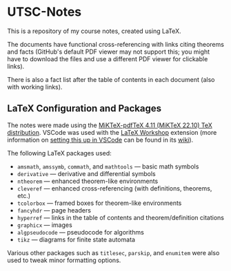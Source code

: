 # UTSC-Notes

This is a repository of my course notes, created using LaTeX.

The documents have functional cross-referencing with links citing theorems and facts (GitHub's default
PDF viewer may not support this; you might have to download the files and use a different PDF viewer for clickable links).

There is also a fact list after the table of contents in each document (also with working links).

## LaTeX Configuration and Packages

The notes were made using the [MiKTeX-pdfTeX 4.11 (MiKTeX 22.10) TeX distribution](https://miktex.org/). VSCode was
used with the [LaTeX Workshop](https://marketplace.visualstudio.com/items?itemName=James-Yu.latex-workshop) extension
(more information on [setting this up in VSCode](https://github.com/James-Yu/LaTeX-Workshop/wiki/Install) can be found
in its [wiki](https://github.com/James-Yu/LaTeX-Workshop/wiki)).

The following LaTeX packages used:

- `amsmath`, `amssymb`, `commath`, and `mathtools` &mdash; basic math symbols
- `derivative` &mdash; derivative and differential symbols
- `ntheorem` &mdash; enhanced theorem-like environments
- `cleveref` &mdash; enhanced cross-referencing (with definitions, theorems, etc.)
- `tcolorbox` &mdash; framed boxes for theorem-like environments
- `fancyhdr` &mdash; page headers
- `hyperref` &mdash; links in the table of contents and theorem/definition citations
- `graphicx` &mdash; images
- `algpseudocode` &mdash; pseudocode for algorithms
- `tikz` &mdash; diagrams for finite state automata

Various other packages such as `titlesec`, `parskip`, and `enumitem` were also used to tweak minor formatting options.
